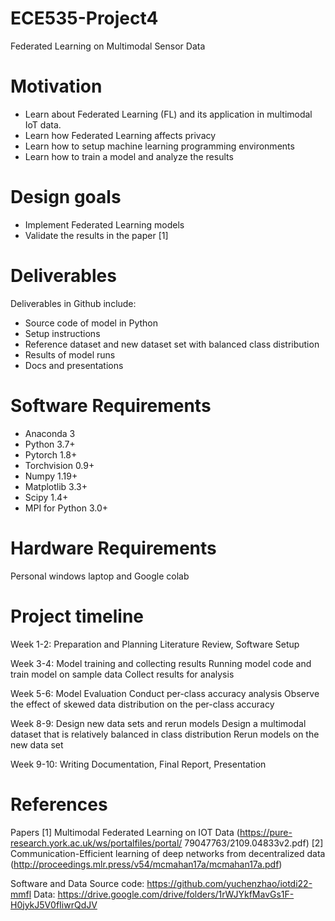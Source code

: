 # ECE535-Project4
Federated Learning on Multimodal Sensor Data

# Motivation
- Learn about Federated Learning (FL) and its application in multimodal IoT data. 
- Learn how Federated Learning affects privacy
- Learn how to setup machine learning programming environments
- Learn how to train a model and analyze the results

# Design goals
- Implement Federated Learning models
- Validate the results in the paper [1]

# Deliverables
Deliverables in Github include:
- Source code of model in Python
- Setup instructions
- Reference dataset and new dataset set with balanced class distribution
- Results of model runs
- Docs and presentations


# Software Requirements
- Anaconda 3
- Python 3.7+
- Pytorch 1.8+
- Torchvision 0.9+
- Numpy 1.19+
- Matplotlib 3.3+
- Scipy 1.4+
- MPI for Python 3.0+

# Hardware Requirements
Personal windows laptop and Google colab

# Project timeline
Week 1-2: Preparation and Planning
Literature Review, Software Setup

Week 3-4: Model training and collecting results
Running model code and train model on sample data
Collect results for analysis

Week 5-6: Model Evaluation
Conduct per-class accuracy analysis
Observe the effect of skewed data distribution on the per-class accuracy

Week 8-9: Design new data sets and rerun models
Design a multimodal dataset that is relatively balanced in class distribution
Rerun models on the new data set

Week 9-10: Writing
Documentation, Final Report, Presentation


# References
Papers
[1] Multimodal Federated Learning on IOT Data (https://pure-research.york.ac.uk/ws/portalfiles/portal/
79047763/2109.04833v2.pdf)
[2] Communication-Efficient learning of deep networks from decentralized data (http://proceedings.mlr.press/v54/mcmahan17a/mcmahan17a.pdf)

Software and Data
Source code: https://github.com/yuchenzhao/iotdi22-mmfl
Data: https://drive.google.com/drive/folders/1rWJYkfMavGs1F-H0jykJ5V0fIiwrQdJV




